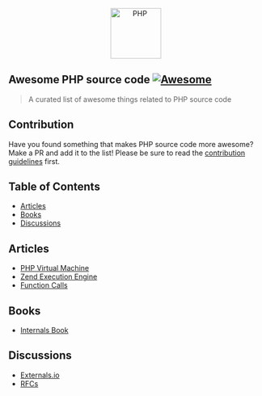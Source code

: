 <p align="center">
    <img title="PHP" height="100" src="https://i0.wp.com/phpmagazine.net/wp-content/uploads/2020/09/php8.png?fit=420%2C206&ssl=1" />
</p>

## Awesome PHP source code [![Awesome](https://rawcdn.githack.com/sindresorhus/awesome/d7305f38d29fed78fa85652e3a63e154dd8e8829/media/badge.svg)](https://github.com/sindresorhus/awesome)

> A curated list of awesome things related to PHP source code

## Contribution
Have you found something that makes PHP source code more awesome? Make a PR and add it to the list! Please be sure to read the [contribution guidelines](CONTRIBUTING.md) first.

## Table of Contents

- [Articles](#articles)
- [Books](#books)
- [Discussions](#discussions)

## Articles
* [PHP Virtual Machine](https://nikic.github.io/2017/04/14/PHP-7-Virtual-machine.html)
* [Zend Execution Engine](http://blog.jpauli.tech/2015-02-05-zend-vm-executor-html/)
* [Function Calls](http://blog.jpauli.tech/2015-01-22-on-php-funct/) 

## Books
* [Internals Book](http://www.phpinternalsbook.com/index.html)

## Discussions
* [Externals.io](https://externals.io)
* [RFCs](https://wiki.php.net/rfc)
